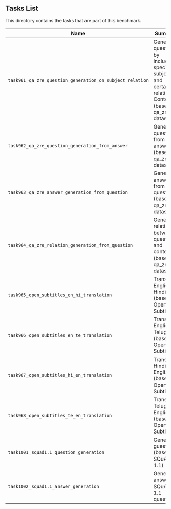 ## Tasks List 

This directory contains the tasks that are part of this benchmark. 


Name | Summary | Category
---- | ----------- | --------
`task961_qa_zre_question_generation_on_subject_relation` | Generating questions by including a specific subject and certain relation to Context (based on qa_zre dataset) | Question Generation  
`task962_qa_zre_question_generation_from_answer` | Generating questions from answers (based on qa_zre dataset)| Question Generation
`task963_qa_zre_answer_generation_from_question` | Generating answers from questions (based on qa_zre dataset) | Answer Generation  
`task964_qa_zre_relation_generation_from_question` | Generating relation between question and context (based on qa_zre dataset) | Relation Generation  
`task965_open_subtitles_en_hi_translation` | Translating English to Hindi (based on Open Subtitles) | Language Translation  
`task966_open_subtitles_en_te_translation` | Translating English to Telugu (based on Open Subtitles) | Language Translation
`task967_open_subtitles_hi_en_translation` | Translating Hindi to English (based on Open Subtitles) | Language Translation  
`task968_open_subtitles_te_en_translation` | Translating Telugu to English (based on Open Subtitles) | Language Translation
`task1001_squad1.1_question_generation` | Generating guestions (based on SQuAD 1.1) | Question Generation  
`task1002_squad1.1_answer_generation` | Generating answers to SQuAD 1.1 questions | Answer Generation